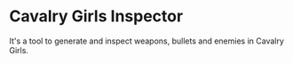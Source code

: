 # Cavalry Girls Inspector

It's a tool to generate and inspect weapons, bullets and enemies in Cavalry Girls.
